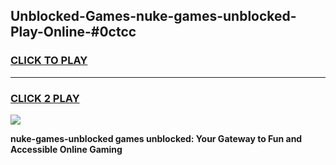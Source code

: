 
## Unblocked-Games-nuke-games-unblocked-Play-Online-#0ctcc
<h3>
<a href="https://premium.freeplayer.one?title=nuke-games-unblocked&ref=27F">CLICK TO PLAY</a></h3>
<hr>

<h3>
<a href="https://premium.freeplayer.one?title=nuke-games-unblocked&ref=27F">CLICK 2 PLAY</a>
  
</h3>

<a href="https://premium.freeplayer.one?title=nuke-games-unblocked&ref=27F"><img src="https://clearcache.store/games.png"></a>


**nuke-games-unblocked games unblocked: Your Gateway to Fun and Accessible Online Gaming**
